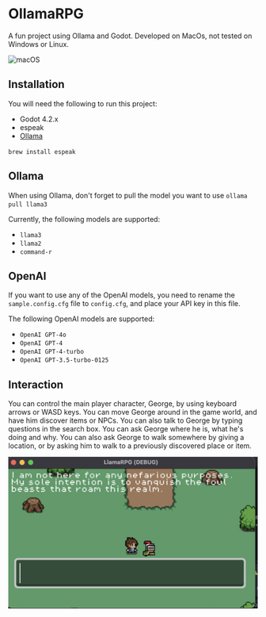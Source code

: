 # OllamaRPG
A fun project using Ollama and Godot. Developed on MacOs, not tested on Windows or Linux.

![macOS](https://img.shields.io/badge/mac%20os-000000?style=for-the-badge&logo=macos&logoColor=F0F0F0)

## Installation

You will need the following to run this project:
- Godot 4.2.x
- espeak 
- [Ollama](https://ollama.com/download/mac)


`brew install espeak`

## Ollama

When using Ollama, don't forget to pull the model you want to use
`ollama pull llama3`

Currently, the following models are supported:
- `llama3`
- `llama2`
- `command-r`

## OpenAI

If you want to use any of the OpenAI models, you need to rename the `sample.config.cfg` file to `config.cfg`, and place your API key in this file.

The following OpenAI models are supported:
- `OpenAI GPT-4o`
- `OpenAI GPT-4`
- `OpenAI GPT-4-turbo` 
- `OpenAI GPT-3.5-turbo-0125`

## Interaction

You can control the main player character, George, by using keyboard arrows or WASD keys. You can move George around in the game world, and have him discover items or NPCs. You can also talk to George by typing questions in the search box. You can ask George where he is, what he's doing and why. You can also ask George to walk somewhere by giving a location, or by asking him to walk to a previously discovered place or item.

![alt text](image.png)

